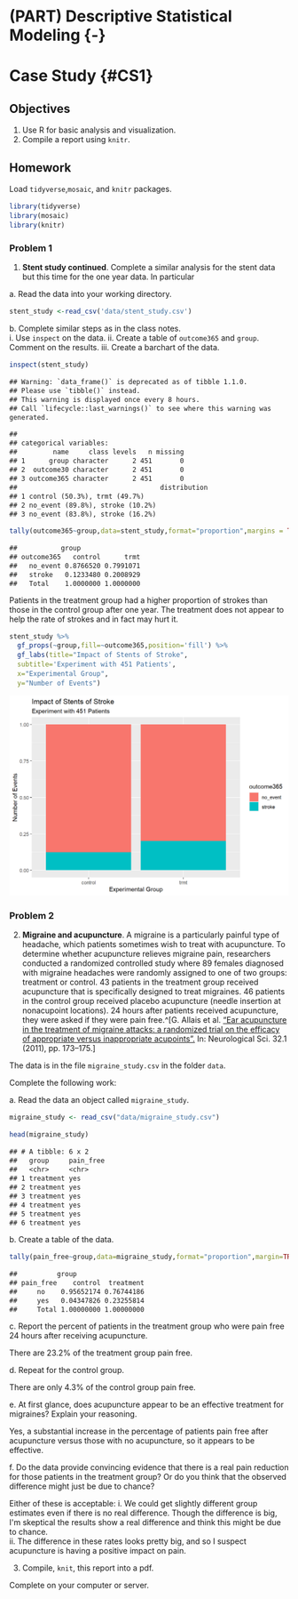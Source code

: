 # (PART) Descriptive Statistical Modeling {-} 

# Case Study {#CS1}

## Objectives

1) Use R for basic analysis and visualization.  
2) Compile a report using `knitr`.



## Homework    

Load `tidyverse`,`mosaic`, and `knitr` packages.  


```r
library(tidyverse)
library(mosaic)
library(knitr)
```

### Problem 1  

1. **Stent study continued**. Complete a similar analysis for the stent data but this time for the one year data. In particular

  a. Read the data into your working directory.
  

```r
stent_study <-read_csv('data/stent_study.csv')
```
  


  b. Complete similar steps as in the class notes.  
    i. Use `inspect` on the data.
    ii. Create a table of `outcome365` and `group`. Comment on the results.
    iii. Create a barchart of the data.


```r
inspect(stent_study)
```

```
## Warning: `data_frame()` is deprecated as of tibble 1.1.0.
## Please use `tibble()` instead.
## This warning is displayed once every 8 hours.
## Call `lifecycle::last_warnings()` to see where this warning was generated.
```

```
## 
## categorical variables:  
##         name     class levels   n missing
## 1      group character      2 451       0
## 2  outcome30 character      2 451       0
## 3 outcome365 character      2 451       0
##                                    distribution
## 1 control (50.3%), trmt (49.7%)                
## 2 no_event (89.8%), stroke (10.2%)             
## 3 no_event (83.8%), stroke (16.2%)
```




```r
tally(outcome365~group,data=stent_study,format="proportion",margins = TRUE)
```

```
##           group
## outcome365   control      trmt
##   no_event 0.8766520 0.7991071
##   stroke   0.1233480 0.2008929
##   Total    1.0000000 1.0000000
```

Patients in the treatment group had a higher proportion of strokes than those in the control group after one year. The treatment does not appear to help the rate of strokes and in fact may hurt it.




```r
stent_study %>%
  gf_props(~group,fill=~outcome365,position='fill') %>%
  gf_labs(title="Impact of Stents of Stroke",
  subtitle='Experiment with 451 Patients',
  x="Experimental Group",
  y="Number of Events")
```

<img src="01-Data-Case-Study-Solutions_files/figure-html/unnamed-chunk-6-1.png" width="672" />

### Problem 2 

2. **Migraine and acupuncture**.  A migraine is a particularly painful type of headache, which patients sometimes wish to treat with acupuncture. To determine whether acupuncture relieves migraine pain, researchers conducted a randomized controlled study where 89 females diagnosed with migraine headaches were randomly assigned to one of two groups: treatment or control. 43 patients in the treatment group received acupuncture that is specifically designed to treat migraines. 46 patients in the control group received placebo acupuncture (needle insertion at nonacupoint locations). 24 hours after patients received acupuncture, they were asked if they were pain free.^[G. Allais et al. [“Ear acupuncture in the treatment of migraine attacks:  a randomized trial on the efficacy of appropriate versus inappropriate acupoints”.](http://www.ncbi.nlm.nih.gov/pubmed/21533739) In: Neurological Sci. 32.1 (2011), pp. 173–175.]


The data is in the file `migraine_study.csv` in the folder `data`.

Complete the following work:

  a. Read the data an object called `migraine_study`.  
  

```r
migraine_study <- read_csv("data/migraine_study.csv")
```
  

```r
head(migraine_study)
```

```
## # A tibble: 6 x 2
##   group     pain_free
##   <chr>     <chr>    
## 1 treatment yes      
## 2 treatment yes      
## 3 treatment yes      
## 4 treatment yes      
## 5 treatment yes      
## 6 treatment yes
```
  

  b. Create a table of the data.
  

```r
tally(pain_free~group,data=migraine_study,format="proportion",margin=TRUE)
```

```
##          group
## pain_free    control  treatment
##     no    0.95652174 0.76744186
##     yes   0.04347826 0.23255814
##     Total 1.00000000 1.00000000
```
   
  
  c. Report the percent of patients in the treatment group who were pain free 24 hours after receiving acupuncture.
  
  There are 23.2% of the treatment group pain free.
  
  d. Repeat for the control group.
  
  There are only 4.3% of the control group pain free.
  
  e. At first glance, does acupuncture appear to be an effective treatment for migraines? Explain your reasoning.
  
  Yes, a substantial increase in the percentage of patients pain free after acupuncture versus those with no acupuncture, so it appears to be effective.
  
  f. Do the data provide convincing evidence that there is a real pain reduction for those patients in the treatment group? Or do you think that the observed difference might just be due to chance?
  
  Either of these is acceptable: 
 i. We could get slightly different group estimates even if there is no real difference. Though the difference is big, I'm skeptical the results show a real difference and think this might be due to chance.  
 ii. The difference in these rates looks pretty big, and so I suspect acupuncture is having a positive impact on pain.


3. Compile, `knit`, this report into a pdf.

Complete on your computer or server.


